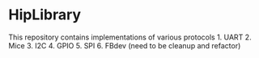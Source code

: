 # HipLibrary
This repository contains implementations of various protocols
	1. UART
	2. Mice
	3. I2C
	4. GPIO
	5. SPI
	6. FBdev (need to be cleanup and refactor)
